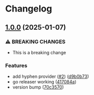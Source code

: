 # Changelog

## [1.0.0](https://github.com/Hyphen/openfeature-provider-go/compare/v0.0.1...v1.0.0) (2025-01-07)


### ⚠ BREAKING CHANGES

* This is a breaking change

### Features

* add hyphen provider ([#2](https://github.com/Hyphen/openfeature-provider-go/issues/2)) ([d9b0b73](https://github.com/Hyphen/openfeature-provider-go/commit/d9b0b73d9de16b181571698e759eaacc78c5f52e))
* go releaser working ([417084a](https://github.com/Hyphen/openfeature-provider-go/commit/417084a28dfff7fb97ba262a403a43b12d60cdbc))
* version bump ([70c3570](https://github.com/Hyphen/openfeature-provider-go/commit/70c357001778344eb4fa40588abd10030b709472))
